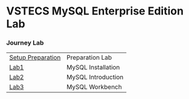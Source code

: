 # VSTECS MySQL Enterprise Edition Lab


### Journey Lab ###
|  | |
| ------------- | ------------- |
| [Setup Preparation](Started) | Preparation Lab  
| [Lab1](lab1) | MySQL Installation   
| [Lab2](lab2) | MySQL Introduction  
| [Lab3](lab3) | MySQL Workbench
